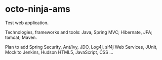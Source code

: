 octo-ninja-ams
==============
Test web application.

Technologies, frameworks and tools:
	Java,
	Spring MVC;
	Hibernate, JPA; 
	tomcat;
	Maven.

Plan to add
	Spring Security, 
	Ant/Ivy, 
	JDO, 
	Log4j, slf4j
	Web Services,
	JUnit, Mockito
	Jenkins, Hudson
	HTML5,
	JavaScript,
	CSS
	... 